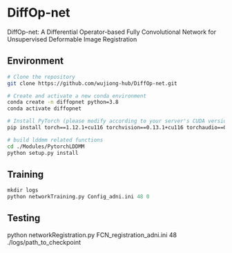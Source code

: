 # DiffOp-net
DiffOp-net: A Differential Operator-based Fully Convolutional Network for Unsupervised Deformable Image Registration


## Environment

```bash
# Clone the repository
git clone https://github.com/wujiong-hub/DiffOp-net.git

# Create and activate a new conda environment
conda create -n diffopnet python=3.8
conda activate diffopnet

# Install PyTorch (please modify according to your server's CUDA version)
pip install torch==1.12.1+cu116 torchvision==0.13.1+cu116 torchaudio==0.12.1 --extra-index-url https://download.pytorch.org/whl/cu116

# build lddmm related functions
cd ./Modules/PytorchLDDMM
python setup.py install 
```


## Training
```python
mkdir logs
python networkTraining.py Config_adni.ini 48 0
```
## Testing
python networkRegistration.py FCN_registration_adni.ini 48 ./logs/path_to_checkpoint





